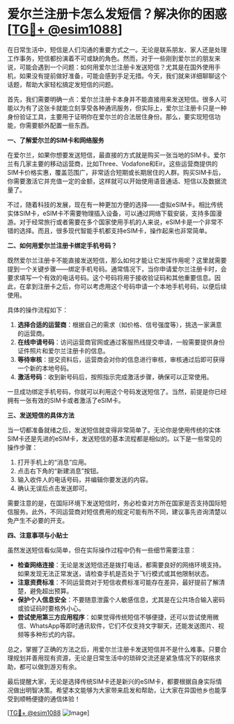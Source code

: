 # 爱尔兰注册卡怎么发短信？解决你的困惑[[TG💪+ @esim1088](https://t.me/s/esim1088)]

在日常生活中，短信是人们沟通的重要方式之一。无论是联系朋友、家人还是处理工作事务，短信都扮演着不可或缺的角色。然而，对于一些刚到爱尔兰的朋友来说，可能会遇到一个问题：如何用爱尔兰注册卡发送短信？尤其是在国外使用手机，如果没有提前做好准备，可能会感到手足无措。今天，我们就来详细聊聊这个话题，帮助大家轻松搞定发短信的问题。

首先，我们需要明确一点：爱尔兰注册卡本身并不能直接用来发送短信。很多人可能以为有了这张卡就能立刻享受各种通讯服务，但实际上，爱尔兰注册卡只是一种身份验证工具，主要用于证明你在爱尔兰的合法居住身份。那么，要实现短信功能，你需要额外配置一些东西。

**一、了解爱尔兰的SIM卡和网络服务**

在爱尔兰，如果你想要发送短信，最直接的方式就是购买一张当地的SIM卡。爱尔兰有几家主要的移动运营商，比如Three、Vodafone和Eir。这些运营商提供的SIM卡价格实惠，覆盖范围广，非常适合短期或长期居住的人群。购买SIM卡后，你需要激活它并充值一定的金额，这样就可以开始使用语音通话、短信以及数据流量了。

不过，随着科技的发展，现在有一种更加方便的选择——虚拟eSIM卡。相比传统实体SIM卡，eSIM卡不需要物理插入设备，可以通过网络下载安装，支持多国漫游。对于经常旅行或者需要在多个国家使用手机的人来说，eSIM卡是一个非常不错的选择。而且，很多现代智能手机都支持eSIM卡，操作起来也非常简单。

**二、如何用爱尔兰注册卡绑定手机号码？**

既然爱尔兰注册卡不能直接发送短信，那么如何才能让它发挥作用呢？这里就需要提到一个关键步骤——绑定手机号码。通常情况下，当你申请爱尔兰注册卡时，会要求填写一个有效的电话号码。这个号码将用于接收验证码和其他重要信息。因此，在拿到注册卡之后，你可以考虑用这个号码申请一个本地手机号码，以便后续使用。

具体的操作流程如下：

1. **选择合适的运营商**：根据自己的需求（如价格、信号强度等），挑选一家满意的运营商。
2. **在线申请号码**：访问运营商官网或通过客服热线提交申请，一般需要提供身份证件照片和爱尔兰注册卡的信息。
3. **等待审核**：提交资料后，运营商会对你的信息进行审核，审核通过后即可获得一个新的本地号码。
4. **激活号码**：收到新号码后，按照指示完成激活步骤，确保可以正常使用。

一旦成功绑定手机号码，你就可以利用这个号码发送短信了。当然，前提是你已经拥有一张有效的SIM卡或者激活了eSIM卡。

**三、发送短信的具体方法**

当一切都准备就绪之后，发送短信就变得非常简单了。无论你是使用传统的实体SIM卡还是先进的eSIM卡，发送短信的基本流程都是相似的。以下是一些常见的操作步骤：

1. 打开手机上的“消息”应用。
2. 点击右下角的“新建消息”按钮。
3. 输入收件人的电话号码，并编辑你要发送的内容。
4. 确认无误后点击发送即可。

需要注意的是，在国际环境下发送短信时，务必检查对方所在国家是否支持国际短信服务。此外，不同运营商对短信费用的规定可能有所不同，建议事先咨询清楚以免产生不必要的开支。

**四、注意事项与小贴士**

虽然发送短信看似简单，但在实际操作过程中仍有一些细节需要注意：

- **检查网络连接**：无论是发送短信还是拨打电话，都需要良好的网络环境支持。如果发现无法正常发送，请检查手机是否处于飞行模式或其他限制状态。
- **注意资费标准**：不同运营商对于短信收费标准可能存在差异，最好提前了解清楚，避免超出预算。
- **保护个人信息安全**：不要随意泄露个人敏感信息，尤其是在公共场合输入密码或验证码时要格外小心。
- **尝试使用第三方应用程序**：如果觉得传统短信不够便捷，还可以尝试使用微信、WhatsApp等即时通讯软件，它们不仅支持文字聊天，还能发送图片、视频等多种形式的内容。

总之，掌握了正确的方法之后，用爱尔兰注册卡发送短信并不是什么难事。只要合理规划并善用现有资源，无论是日常生活中的琐碎交流还是紧急情况下的联络求助，都可以做到游刃有余。

最后提醒大家，无论是选择传统SIM卡还是新兴的eSIM卡，都要根据自身实际情况做出明智决策。希望本文能够为大家带来启发和帮助，让大家在异国他乡也能享受到顺畅便捷的通信体验！

[[TG💪+ @esim1088](https://t.me/s/esim1088) ![Image](https://i.postimg.cc/4NQfJmqS/Snipaste-2025-05-13-00-14-12.png)]